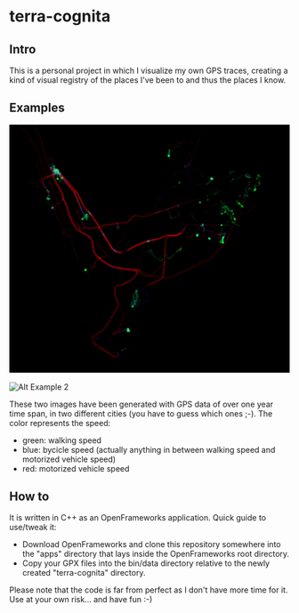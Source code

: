 terra-cognita
=============

Intro
-----
This is a personal project in which I visualize my own GPS traces, creating a kind of visual registry of the places I've been to and thus the places I know.

Examples
--------
![Alt Example 1](example01-960px.png)

![Alt Example 2](example02-0.5x)

These two images have been generated with GPS data of over one year time span, in two different cities (you have to guess which ones ;-). The color represents the speed:
- green: walking speed
- blue: bycicle speed (actually anything in between walking speed and motorized vehicle speed)
- red: motorized vehicle speed

How to
------
It is written in C++ as an OpenFrameworks application. Quick guide to use/tweak it:

- Download OpenFrameworks and clone this repository somewhere into the "apps" directory that lays inside the OpenFrameworks root directory.
- Copy your GPX files into the bin/data directory relative to the newly created "terra-cognita" directory.

Please note that the code is far from perfect as I don't have more time for it. Use at your own risk... and have fun :-)
